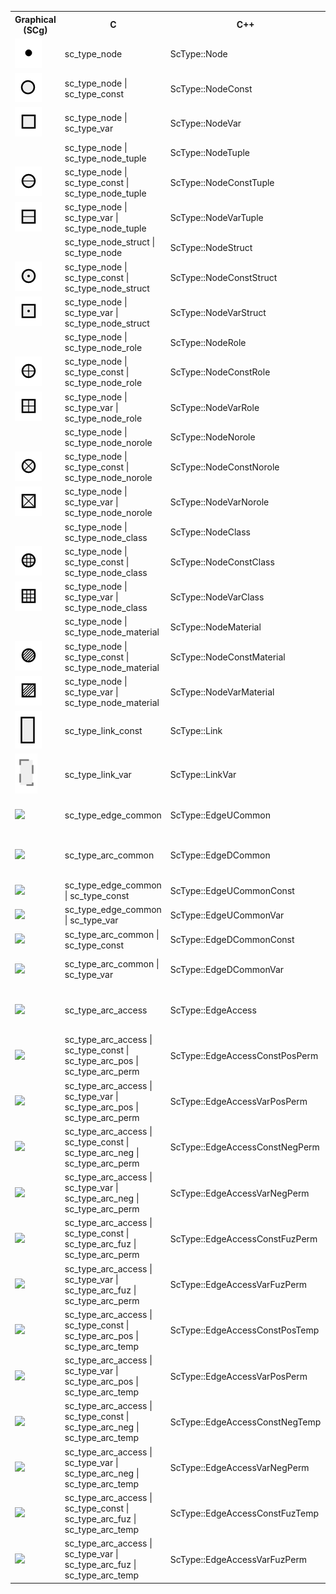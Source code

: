 <table>
  <tr>
    <th>Graphical (SCg)</th>
    <th>C</th>
    <th>C++</th>
    <th>SCs</th>
    <th>10</th>
    <th>16</th>
  </tr>

  <tr>
    <td><img src="../images/scg/scg_node.png"></img></td>
    <td>sc_type_node</td>
    <td>ScType::Node</td>
    <td>sc_node</td>
    <td>1</td>
    <td>0x1</td>
  </tr>

  <tr>
    <td><img src="../images/scg/scg_node_const.png"></img></td>
    <td>sc_type_node | sc_type_const</td>
    <td>ScType::NodeConst</td>
    <td></td>
    <td>32</td>
    <td>0x20</td>
  </tr>

  <tr>
    <td><img src="../images/scg/scg_node_var.png"></img></td>
    <td>sc_type_node | sc_type_var</td>
    <td>ScType::NodeVar</td>
    <td></td>
    <td>64</td>
    <td>0x40</td>
  </tr>

  <tr>
    <td></td>
    <td>sc_type_node | sc_type_node_tuple</td>
    <td>ScType::NodeTuple</td>
    <td>sc_node_tuple</td>
    <td>128</td>
    <td>0x80</td>
  </tr>

  <tr>
    <td><img src="../images/scg/scg_node_const_tuple.png"></img></td>
    <td>sc_type_node | sc_type_const | sc_type_node_tuple</td>
    <td>ScType::NodeConstTuple</td>
    <td>sc_node_tuple <br> sc_node_not_binary_tuple</td>
    <td>160</td>
    <td>0xA0</td>
  </tr>

  <tr>
    <td><img src="../images/scg/scg_node_var_tuple.png"></img></td>
    <td>sc_type_node | sc_type_var | sc_type_node_tuple</td>
    <td>ScType::NodeVarTuple</td>
    <td></td>
    <td>192</td>
    <td>0xC0</td>
  </tr>

  <tr>
    <td></td>
    <td>sc_type_node_struct | sc_type_node</td>
    <td>ScType::NodeStruct</td>
    <td>sc_node_struct</td>
    <td>256</td>
    <td>0x100</td>
  </tr>

  <tr>
    <td><img src="../images/scg/scg_node_const_struct.png"></img></td>
    <td>sc_type_node | sc_type_const | sc_type_node_struct</td>
    <td>ScType::NodeConstStruct</td>
    <td>sc_node_struct</td>
    <td>288</td>
    <td>0x120</td>
  </tr>

  <tr>
    <td><img src="../images/scg/scg_node_var_struct.png"></img></td>
    <td>sc_type_node | sc_type_var | sc_type_node_struct</td>
    <td>ScType::NodeVarStruct</td>
    <td></td>
    <td>320</td>
    <td>0x140</td>
  </tr>

  <tr>
    <td></td>
    <td>sc_type_node | sc_type_node_role</td>
    <td>ScType::NodeRole</td>
    <td>sc_node_role_relation</td>
    <td>512</td>
    <td>0x200</td>
  </tr>

  <tr>
    <td><img src="../images/scg/scg_node_const_role.png"></img></td>
    <td>sc_type_node | sc_type_const | sc_type_node_role</td>
    <td>ScType::NodeConstRole</td>
    <td>sc_node_role_relation</td>
    <td>544</td>
    <td>0x220</td>
  </tr>

  <tr>
    <td><img src="../images/scg/scg_node_var_role.png"></img></td>
    <td>sc_type_node | sc_type_var | sc_type_node_role</td>
    <td>ScType::NodeVarRole</td>
    <td></td>
    <td>576</td>
    <td>0x240</td>
  </tr>

  <tr>
    <td></td>
    <td>sc_type_node | sc_type_node_norole</td>
    <td>ScType::NodeNorole</td>
    <td>sc_node_norole_relation</td>
    <td>1024</td>
    <td>0x400</td>
  </tr>

  <tr>
    <td><img src="../images/scg/scg_node_const_norole.png"></img></td>
    <td>sc_type_node | sc_type_const | sc_type_node_norole</td>
    <td>ScType::NodeConstNorole</td>
    <td>sc_node_norole_relation</td>
    <td>1056</td>
    <td>0x420</td>
  </tr>

  <tr>
    <td><img src="../images/scg/scg_node_var_norole.png"></img></td>
    <td>sc_type_node | sc_type_var | sc_type_node_norole</td>
    <td>ScType::NodeVarNorole</td>
    <td></td>
    <td>1088</td>
    <td>0x440</td>
  </tr>

  <tr>
    <td></td>
    <td>sc_type_node | sc_type_node_class</td>
    <td>ScType::NodeClass</td>
    <td>sc_node_class</td>
    <td>2048</td>
    <td>0x800</td>
  </tr>

  <tr>
    <td><img src="../images/scg/scg_node_const_class.png"></img></td>
    <td>sc_type_node | sc_type_const | sc_type_node_class</td>
    <td>ScType::NodeConstClass</td>
    <td>sc_node_class <br> sc_node_not_relation</td>
    <td>2080</td>
    <td>0x820</td>
  </tr>

  <tr>
    <td><img src="../images/scg/scg_node_var_class.png"></img></td>
    <td>sc_type_node | sc_type_var | sc_type_node_class</td>
    <td>ScType::NodeVarClass</td>
    <td></td>
    <td>2112</td>
    <td>0x840</td>
  </tr>

  <tr>
    <td></td>
    <td>sc_type_node | sc_type_node_material</td>
    <td>ScType::NodeMaterial</td>
    <td>sc_node_material</td>
    <td>8192</td>
    <td>0x2000</td>
  </tr>

  <tr>
    <td><img src="../images/scg/scg_node_const_material.png"></img></td>
    <td>sc_type_node | sc_type_const | sc_type_node_material</td>
    <td>ScType::NodeConstMaterial</td>
    <td>sc_node_material</td>
    <td>8224</td>
    <td>0x2020</td>
  </tr>

  <tr>
    <td><img src="../images/scg/scg_node_var_material.png"></img></td>
    <td>sc_type_node | sc_type_var | sc_type_node_material</td>
    <td>ScType::NodeVarMaterial</td>
    <td></td>
    <td>8256</td>
    <td>0x2040</td>
  </tr>

  <tr>
    <td><img src="../images/scg/scg_link_const.png"></img></td>
    <td>sc_type_link_const</td>
    <td>ScType::Link</td>
    <td>sc_link</td>
    <td>34</td>
    <td>0x22</td>
  </tr>

  <tr>
    <td><img src="../images/scg/scg_link_var.png"></img></td>
    <td>sc_type_link_var</td>
    <td>ScType::LinkVar</td>
    <td>sc_link_var</td>
    <td>66</td>
    <td>0x42</td>
  </tr>

  <tr>
    <td><img src="../images/scg/scg_edge_common.png"></img></td>
    <td>sc_type_edge_common</td>
    <td>ScType::EdgeUCommon</td>
    <td>sc_edge<br>sc_edge_ucommon<br><></td>
    <td>4</td>
    <td>0x04</td>
  </tr>

  <tr>
    <td><img src="../images/scg/scg_edge_common_orient.png"></img></td>
    <td>sc_type_arc_common</td>
    <td>ScType::EdgeDCommon</td>
    <td>sc_arc_common <br> sc_edge_common <br> < <br> ></td>
    <td>8</td>
    <td>0x08</td>
  </tr>

  <tr>
    <td><img src="../images/scg/scg_edge_const_common.png"></img></td>
    <td>sc_type_edge_common | sc_type_const</td>
    <td>ScType::EdgeUCommonConst</td>
    <td><=></td>
    <td>36</td>
    <td>0x24</td>
  </tr>

  <tr>
    <td><img src="../images/scg/scg_edge_var_common.png"></img></td>
    <td>sc_type_edge_common | sc_type_var</td>
    <td>ScType::EdgeUCommonVar</td>
    <td>_<=></td>
    <td>68</td>
    <td>0x44</td>
  </tr>

  <tr>
    <td><img src="../images/scg/scg_edge_const_common_orient.png"></img></td>
    <td>sc_type_arc_common | sc_type_const</td>
    <td>ScType::EdgeDCommonConst</td>
    <td>=> <br> <=</td>
    <td>40</td>
    <td>0x28</td>
  </tr>

  <tr>
    <td><img src="../images/scg/scg_edge_var_common_orient.png"></img></td>
    <td>sc_type_arc_common | sc_type_var</td>
    <td>ScType::EdgeDCommonVar</td>
    <td>_<= <br> <=_ <br> _=></td>
    <td>72</td>
    <td>0x48</td>
  </tr>

  <tr>
    <td><img src="../images/scg/scg_edge_access.png"></img></td>
    <td>sc_type_arc_access</td>
    <td>ScType::EdgeAccess</td>
    <td>sc_arc_access <br> sc_edge_access <br> ..> <br> <.. </td>
    <td>16</td>
    <td>0x10</td>
  </tr>

  <tr>
    <td><img src="../images/scg/scg_edge_const_pos_perm.png"></img></td>
    <td>sc_type_arc_access | sc_type_const | sc_type_arc_pos | sc_type_arc_perm</td>
    <td>ScType::EdgeAccessConstPosPerm</td>
    <td>sc_arc_main <br> sc_edge_main <br> <- <br> -></td>
    <td>2224</td>
    <td>0x8B0</td>
  </tr>

  <tr>
    <td><img src="../images/scg/scg_edge_var_pos_perm.png"></img></td>
    <td>sc_type_arc_access | sc_type_var | sc_type_arc_pos | sc_type_arc_perm</td>
    <td>ScType::EdgeAccessVarPosPerm</td>
    <td>_<- <br> _-> <br> <-_</td>
    <td>2256</td>
    <td>0x8D0</td>
  </tr>

  <tr>
    <td><img src="../images/scg/scg_edge_const_neg_perm.png"></img></td>
    <td>sc_type_arc_access | sc_type_const | sc_type_arc_neg | sc_type_arc_perm</td>
    <td>ScType::EdgeAccessConstNegPerm</td>
    <td><|- <br> -|></td>
    <td>2352</td>
    <td>0x930</td>
  </tr>

  <tr>
    <td><img src="../images/scg/scg_edge_var_neg_perm.png"></img></td>
    <td>sc_type_arc_access | sc_type_var | sc_type_arc_neg | sc_type_arc_perm</td>
    <td>ScType::EdgeAccessVarNegPerm</td>
    <td>_<|- <br> _-|> <br> <|-_</td>
    <td>2384</td>
    <td>0x950</td>
  </tr>

  <tr>
    <td><img src="../images/scg/scg_edge_const_fuz_perm.png"></img></td>
    <td>sc_type_arc_access | sc_type_const | sc_type_arc_fuz | sc_type_arc_perm</td>
    <td>ScType::EdgeAccessConstFuzPerm</td>
    <td><<i></i>/- <br> -/></td>
    <td>2608</td>
    <td>0xA30</td>
  </tr>

  <tr>
    <td><img src="../images/scg/scg_edge_var_fuz_perm.png"></img></td>
    <td>sc_type_arc_access | sc_type_var | sc_type_arc_fuz | sc_type_arc_perm</td>
    <td>ScType::EdgeAccessVarFuzPerm</td>
    <td>_<<i></i>/-<br>_-/><br><<i></i>/-_</td>
    <td>2640</td>
    <td>0xA50</td>
  </tr>

  <tr>
    <td><img src="../images/scg/scg_edge_const_pos_temp.png"></img></td>
    <td>sc_type_arc_access | sc_type_const | sc_type_arc_pos | sc_type_arc_temp</td>
    <td>ScType::EdgeAccessConstPosTemp</td>
    <td><~ <br> ~></td>
    <td>1200</td>
    <td>0x4B0</td>
  </tr>

  <tr>
    <td><img src="../images/scg/scg_edge_var_pos_temp.png"></img></td>
    <td>sc_type_arc_access | sc_type_var | sc_type_arc_pos | sc_type_arc_temp</td>
    <td>ScType::EdgeAccessVarPosPerm</td>
    <td>_<~ <br> _~> <br> <~_</td>
    <td>1232</td>
    <td>0x4D0</td>
  </tr>

  <tr>
    <td><img src="../images/scg/scg_edge_const_neg_temp.png"></img></td>
    <td>sc_type_arc_access | sc_type_const | sc_type_arc_neg | sc_type_arc_temp</td>
    <td>ScType::EdgeAccessConstNegTemp</td>
    <td><|~ <br> ~|></td>
    <td>1328</td>
    <td>0x530</td>
  </tr>

  <tr>
    <td><img src="../images/scg/scg_edge_var_neg_temp.png"></img></td>
    <td>sc_type_arc_access | sc_type_var | sc_type_arc_neg | sc_type_arc_temp</td>
    <td>ScType::EdgeAccessVarNegPerm</td>
    <td>_<|~ <br> _~|> <br> <|~_</td>
    <td>1360</td>
    <td>0x550</td>
  </tr>

  <tr>
    <td><img src="../images/scg/scg_edge_const_fuz_temp.png"></img></td>
    <td>sc_type_arc_access | sc_type_const | sc_type_arc_fuz | sc_type_arc_temp</td>
    <td>ScType::EdgeAccessConstFuzTemp</td>
    <td><<i></i>/~ <br> ~/></td>
    <td>1584</td>
    <td>0x630</td>
  </tr>

  <tr>
    <td><img src="../images/scg/scg_edge_var_fuz_temp.png"></img></td>
    <td>sc_type_arc_access | sc_type_var | sc_type_arc_fuz | sc_type_arc_temp</td>
    <td>ScType::EdgeAccessVarFuzPerm</td>
    <td>_<<i></i>/~ <br> _~/> <br> <<i></i>/~_</td>
    <td>1616</td>
    <td>0x650</td>
  </tr>

</table>
